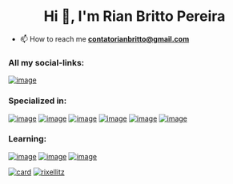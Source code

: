 <h1 align="center">Hi 👋, I'm Rian Britto Pereira</h1>

- 📫 How to reach me **contatorianbritto@gmail.com**

<h3 align="left">All my social-links:</h3>

[![image](https://img.shields.io/badge/devlinks-E4405F?style=for-the-badge&logo=&logoColor=white)](https://dev-links-lake.vercel.app/)


<h3 align="left">Specialized in:</h3>

[![image](https://img.shields.io/badge/HTML5-E34F26?style=for-the-badge&logo=html5&logoColor=white)](https://developer.mozilla.org/en-US/docs/Web/HTML)
[![image](https://img.shields.io/badge/CSS3-1572B6?style=for-the-badge&logo=css3&logoColor=white)](https://developer.mozilla.org/pt-BR/docs/Web/CSS)
[![image](https://img.shields.io/badge/JavaScript-323330?style=for-the-badge&logo=javascript&logoColor=F7DF1E)](https://developer.mozilla.org/pt-BR/docs/Web/JavaScript)
[![image](https://img.shields.io/badge/Node.js-43853D?style=for-the-badge&logo=node.js&logoColor=white)](https://nodejs.org/en/)
[![image](https://img.shields.io/badge/MySQL-00000F?style=for-the-badge&logo=mysql&logoColor=white)](https://www.mysql.com/)
[![image](https://img.shields.io/badge/Git-E34F26?style=for-the-badge&logo=git&logoColor=white)](https://git-scm.com/)

<h3 align="left">Learning:</h3>

[![image](https://img.shields.io/badge/ReactJS-black?style=for-the-badge&logo=react&logoColor=blue)](https://developer.mozilla.org/en-US/docs/Web/HTML)
[![image](https://img.shields.io/badge/NextJS-white?style=for-the-badge&logo=nextjs&logoColor=black)](https://developer.mozilla.org/pt-BR/docs/Web/CSS)
[![image](https://img.shields.io/badge/TypeScript-323330?style=for-the-badge&logo=typescript&logoColor=F7DF1E)](https://developer.mozilla.org/pt-BR/docs/Web/JavaScript)

[![card](https://github-readme-stats.vercel.app/api?username=rixellitz&theme=dark&show_icons=true)](https://github.com/rixellitz/)
[![rixellitz](https://github-readme-stats.vercel.app/api/top-langs/?username=rixellitz&hide=html&layout=compact&theme=dark)](https://github.com/rixellitz/)
